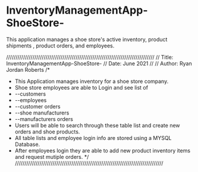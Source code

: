 # InventoryManagementApp-ShoeStore-
This application manages a shoe store's active inventory, product shipments , product orders, and employees.

///////////////////////////////////////////////////////////////////////////////
// Title:           InventoryManagementApp-ShoeStore-
// Date:            June 2021
//
// Author:          Ryan Jordan Roberts
/*
 * This Application manages inventory for a shoe store company.
 * Shoe store employees are able to Login and see list of
 * --customers
 * --employees
 * --customer orders
 * --shoe manufacturers
 * --manufacturers orders
 * Users will be able to search through these table list and create new orders and shoe products.
 * All table lists and employee login info are stored using a MYSQL Database.
 * After employees login they are able to add new product inventory items and request mutiple orders.
 */
///////////////////////////////////////////////////////////////////////////////
